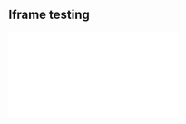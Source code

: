 ## Iframe testing

<iframe width=“100%” height=“300” src="//jsfiddle.net/Icesofty/mahnf4wd/embedded/html,css,result/dark/" allowfullscreen=“allowfullscreen” allowpaymentrequest frameborder=“0”/>